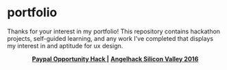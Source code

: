# portfolio
Thanks for your interest in my portfolio!
This repository contains hackathon projects, self-guided learning, and any work I've completed that displays my interest in and aptitude for ux design.

<p align="center">
<b><a href="https://github.com/squigglydonut/portfolio/tree/master/Paypal-Opportunity-Hack-2016">Paypal Opportunity Hack </a></b>
<b>|</b>
<b><a href=#> Angelhack Silicon Valley 2016</a></b>
</p>
